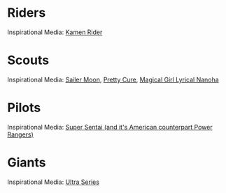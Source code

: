 # Riders
Inspirational Media: [Kamen Rider](http://kamenrider.wikia.com/wiki/Kamen_Rider_Wiki)
# Scouts
Inspirational Media: [Sailer Moon](http://sailormoon.wikia.com/wiki/Sailor_Moon_Wiki), [Pretty Cure](http://prettycure.wikia.com/wiki/Pretty_Cure_Wiki), [Magical Girl Lyrical Nanoha](http://nanoha.wikia.com/wiki/Magical_Girl_Lyrical_Nanoha_Wiki) 
# Pilots
Inspirational Media: [Super Sentai (and it's American counterpart Power Rangers)](http://powerrangers.wikia.com/wiki/RangerWiki)
# Giants
Inspirational Media: [Ultra Series](http://ultra.wikia.com/wiki/Ultraman_Wiki)
